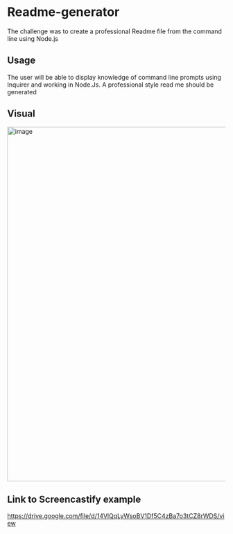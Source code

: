 # Readme-generator
  The challenge was to create a professional Readme file from the command line using Node.js
  
 ## Usage
  The user will be able to display knowledge of command line prompts using Inquirer and working in Node.Js. A professional style read me should be generated
  
  ## Visual
<img width="818" alt="image" src="https://user-images.githubusercontent.com/118090944/216800162-1d2e7207-0832-43bd-8832-cd4c38a77ff1.png">

## Link to Screencastify example
https://drive.google.com/file/d/14VlQqLyWsoBV1Df5C4zBa7o3tCZ8rWDS/view
